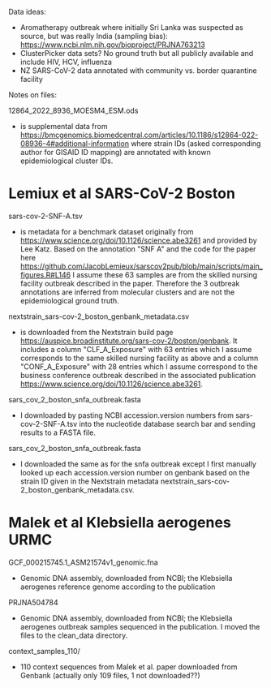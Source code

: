 Data ideas:
* Aromatherapy outbreak where initially Sri Lanka was suspected as source, but was really India (sampling bias): https://www.ncbi.nlm.nih.gov/bioproject/PRJNA763213
* ClusterPicker data sets? No ground truth but all publicly available and include HIV, HCV, influenza
* NZ SARS-CoV-2 data annotated with community vs. border quarantine facility

Notes on files:

12864_2022_8936_MOESM4_ESM.ods 
* is supplemental data from https://bmcgenomics.biomedcentral.com/articles/10.1186/s12864-022-08936-4#additional-information where strain IDs (asked corresponding author for GISAID ID mapping) are annotated with known epidemiological cluster IDs.

# Lemiux et al SARS-CoV-2 Boston

sars-cov-2-SNF-A.tsv 
* is metadata for a benchmark dataset originally from https://www.science.org/doi/10.1126/science.abe3261 and provided by Lee Katz. Based on the annotation "SNF A" and the code for the paper here https://github.com/JacobLemieux/sarscov2pub/blob/main/scripts/main_figures.R#L146 I assume these 63 samples are from the skilled nursing facility outbreak described in the paper. Therefore the 3 outbreak annotations are inferred from molecular clusters and are not the epidemiological ground truth.

nextstrain_sars-cov-2_boston_genbank_metadata.csv 
* is downloaded from the Nextstrain build page https://auspice.broadinstitute.org/sars-cov-2/boston/genbank. It includes a column "CLF_A_Exposure"  with 63 entries which I assume corresponds to the same skilled nursing facility as above and a column "CONF_A_Exposure" with 28 entries which I assume correspond to the business conference outbreak described in the associated publication https://www.science.org/doi/10.1126/science.abe3261.

sars_cov_2_boston_snfa_outbreak.fasta 
* I downloaded by pasting NCBI accession.version numbers from sars-cov-2-SNF-A.tsv into the nucleotide database search bar and sending results to a FASTA file.

sars_cov_2_boston_snfa_outbreak.fasta 
* I downloaded the same as for the snfa outbreak except I first manually looked up each accession.version number on genbank based on the strain ID given in the Nextstrain metadata nextstrain_sars-cov-2_boston_genbank_metadata.csv.

# Malek et al Klebsiella aerogenes URMC

GCF_000215745.1_ASM21574v1_genomic.fna
* Genomic DNA assembly, downloaded from NCBI; the Klebsiella aerogenes reference genome according to the publication

PRJNA504784
* Genomic DNA assembly, downloaded from NCBI; the Klebsiella aerogenes outbreak samples sequenced in the publication. I moved the files to the clean_data directory.

context_samples_110/
* 110 context sequences from Malek et al. paper downloaded from Genbank (actually only 109 files, 1 not downloaded??)